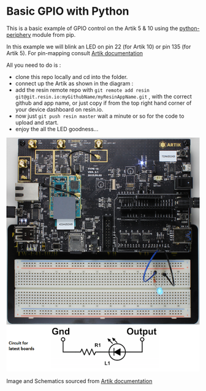# Basic GPIO with Python

This is a basic example of GPIO control on the Artik 5 & 10 using the [python-periphery](http://python-periphery.readthedocs.org/en/latest/gpio.html) module from pip.

In this example we will blink an LED on pin 22 (for Artik 10) or pin 135 (for Artik 5). For pin-mapping consult [Artik documentation](https://developer.artik.io/documentation/developer-guide/gpio-mapping.html)

All you need to do is :

* clone this repo locally  and cd into the folder.
* connect up the Artik as shown in the diagram :
* add the resin remote repo with `git remote add resin git@git.resin.io:myGithubName/myResinAppName.git` , with the correct github and app name, or just copy if from the top right hand corner of your device dashboard on resin.io.
* now just `git push resin master` wait a minute or so for the code to upload and start.
* enjoy the all the LED goodness...

![Circuit diagram](/docs/images/basic-gpio.png)
![Schematics diagram](/docs/images/Schematics.png)

Image and Schematics sourced from [Artik documentation](https://developer.artik.io/documentation/tutorials/blink-an-led.html)

